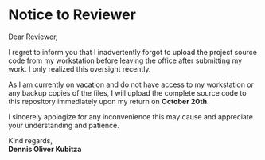 # Notice to Reviewer

Dear Reviewer,

I regret to inform you that I inadvertently forgot to upload the project source code from my workstation before leaving the office after submitting my work. I only realized this oversight recently.

As I am currently on vacation and do not have access to my workstation or any backup copies of the files, I will upload the complete source code to this repository immediately upon my return on **October 20th**.

I sincerely apologize for any inconvenience this may cause and appreciate your understanding and patience.

Kind regards,  
**Dennis Oliver Kubitza**
